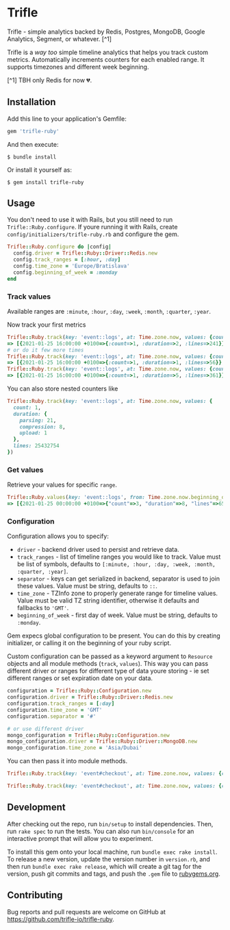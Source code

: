 # Trifle

Trifle - simple analytics backed by Redis, Postgres, MongoDB, Google Analytics, Segment, or whatever. [^1]

Trifle is a _way too_ simple timeline analytics that helps you track custom metrics. Automatically increments counters for each enabled range. It supports timezones and different week beginning.

[^1] TBH only Redis for now 💔.

## Installation

Add this line to your application's Gemfile:

```ruby
gem 'trifle-ruby'
```

And then execute:

    $ bundle install

Or install it yourself as:

    $ gem install trifle-ruby

## Usage

You don't need to use it with Rails, but you still need to run `Trifle::Ruby.configure`. If youre running it with Rails, create `config/initializers/trifle-ruby.rb` and configure the gem.

```ruby
Trifle::Ruby.configure do |config|
  config.driver = Trifle::Ruby::Driver::Redis.new
  config.track_ranges = [:hour, :day]
  config.time_zone = 'Europe/Bratislava'
  config.beginning_of_week = :monday
end
```

### Track values

Available ranges are `:minute`, `:hour`, `:day`, `:week`, `:month`, `:quarter`, `:year`.

Now track your first metrics
```ruby
Trifle::Ruby.track(key: 'event::logs', at: Time.zone.now, values: {count: 1, duration: 2, lines: 241})
=> [{2021-01-25 16:00:00 +0100=>{:count=>1, :duration=>2, :lines=>241}}, {2021-01-25 00:00:00 +0100=>{:count=>1, :duration=>2, :lines=>241}}]
# or do it few more times
Trifle::Ruby.track(key: 'event::logs', at: Time.zone.now, values: {count: 1, duration: 1, lines: 56})
=> [{2021-01-25 16:00:00 +0100=>{:count=>1, :duration=>1, :lines=>56}}, {2021-01-25 00:00:00 +0100=>{:count=>1, :duration=>1, :lines=>56}}]
Trifle::Ruby.track(key: 'event::logs', at: Time.zone.now, values: {count: 1, duration: 5, lines: 361})
=> [{2021-01-25 16:00:00 +0100=>{:count=>1, :duration=>5, :lines=>361}}, {2021-01-25 00:00:00 +0100=>{:count=>1, :duration=>5, :lines=>361}}]
```

You can also store nested counters like
```ruby
Trifle::Ruby.track(key: 'event::logs', at: Time.zone.now, values: {
  count: 1,
  duration: {
    parsing: 21,
    compression: 8,
    upload: 1
  },
  lines: 25432754
})
```

### Get values

Retrieve your values for specific `range`.
```ruby
Trifle::Ruby.values(key: 'event::logs', from: Time.zone.now.beginning_of_day, to: Time.zone.now.end_of_day, range: :day)
=> [{2021-01-25 00:00:00 +0100=>{"count"=>3, "duration"=>8, "lines"=>658}}]
```

### Configuration

Configuration allows you to specify:
- `driver` - backend driver used to persist and retrieve data.
- `track_ranges` - list of timeline ranges you would like to track. Value must be list of symbols, defaults to `[:minute, :hour, :day, :week, :month, :quarter, :year]`.
- `separator` - keys can get serialized in backend, separator is used to join these values. Value must be string, defaults to `::`.
- `time_zone` - TZInfo zone to properly generate range for timeline values. Value must be valid TZ string identifier, otherwise it defaults and fallbacks to `'GMT'`.
- `beginning_of_week` - first day of week. Value must be string, defaults to `:monday`.

Gem expecs global configuration to be present. You can do this by creating initializer, or calling it on the beginning of your ruby script.

Custom configuration can be passed as a keyword argument to `Resource` objects and all module methods (`track`, `values`). This way you can pass different driver or ranges for different type of data youre storing - ie set different ranges or set expiration date on your data.

```ruby
configuration = Trifle::Ruby::Configuration.new
configuration.driver = Trifle::Ruby::Driver::Redis.new
configuration.track_ranges = [:day]
configuration.time_zone = 'GMT'
configuration.separator = '#'

# or use different driver
mongo_configuration = Trifle::Ruby::Configuration.new
mongo_configuration.driver = Trifle::Ruby::Driver::MongoDB.new
mongo_configuration.time_zone = 'Asia/Dubai'
```

You can then pass it into module methods.
```ruby
Trifle::Ruby.track(key: 'event#checkout', at: Time.zone.now, values: {count: 1}, configuration: configuration)

Trifle::Ruby.track(key: 'event#checkout', at: Time.zone.now, values: {count: 1}, configuration: mongo_configuration)
```
## Development

After checking out the repo, run `bin/setup` to install dependencies. Then, run `rake spec` to run the tests. You can also run `bin/console` for an interactive prompt that will allow you to experiment.

To install this gem onto your local machine, run `bundle exec rake install`. To release a new version, update the version number in `version.rb`, and then run `bundle exec rake release`, which will create a git tag for the version, push git commits and tags, and push the `.gem` file to [rubygems.org](https://rubygems.org).

## Contributing

Bug reports and pull requests are welcome on GitHub at https://github.com/trifle-io/trifle-ruby.
